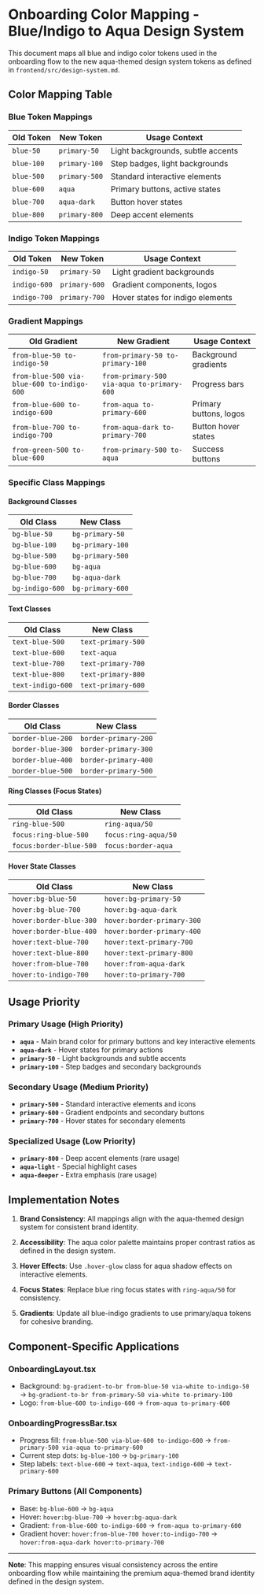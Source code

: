 # Onboarding Color Mapping - Blue/Indigo to Aqua Design System

This document maps all blue and indigo color tokens used in the onboarding flow to the new aqua-themed design system tokens as defined in `frontend/src/design-system.md`.

## Color Mapping Table

### Blue Token Mappings

| Old Token | New Token | Usage Context |
|-----------|-----------|---------------|
| `blue-50` | `primary-50` | Light backgrounds, subtle accents |
| `blue-100` | `primary-100` | Step badges, light backgrounds |
| `blue-500` | `primary-500` | Standard interactive elements |
| `blue-600` | `aqua` | Primary buttons, active states |
| `blue-700` | `aqua-dark` | Button hover states |
| `blue-800` | `primary-800` | Deep accent elements |

### Indigo Token Mappings

| Old Token | New Token | Usage Context |
|-----------|-----------|---------------|
| `indigo-50` | `primary-50` | Light gradient backgrounds |
| `indigo-600` | `primary-600` | Gradient components, logos |
| `indigo-700` | `primary-700` | Hover states for indigo elements |

### Gradient Mappings

| Old Gradient | New Gradient | Usage Context |
|--------------|-------------|---------------|
| `from-blue-50 to-indigo-50` | `from-primary-50 to-primary-100` | Background gradients |
| `from-blue-500 via-blue-600 to-indigo-600` | `from-primary-500 via-aqua to-primary-600` | Progress bars |
| `from-blue-600 to-indigo-600` | `from-aqua to-primary-600` | Primary buttons, logos |
| `from-blue-700 to-indigo-700` | `from-aqua-dark to-primary-700` | Button hover states |
| `from-green-500 to-blue-600` | `from-primary-500 to-aqua` | Success buttons |

### Specific Class Mappings

#### Background Classes
| Old Class | New Class |
|-----------|-----------|
| `bg-blue-50` | `bg-primary-50` |
| `bg-blue-100` | `bg-primary-100` |
| `bg-blue-500` | `bg-primary-500` |
| `bg-blue-600` | `bg-aqua` |
| `bg-blue-700` | `bg-aqua-dark` |
| `bg-indigo-600` | `bg-primary-600` |

#### Text Classes
| Old Class | New Class |
|-----------|-----------|
| `text-blue-500` | `text-primary-500` |
| `text-blue-600` | `text-aqua` |
| `text-blue-700` | `text-primary-700` |
| `text-blue-800` | `text-primary-800` |
| `text-indigo-600` | `text-primary-600` |

#### Border Classes
| Old Class | New Class |
|-----------|-----------|
| `border-blue-200` | `border-primary-200` |
| `border-blue-300` | `border-primary-300` |
| `border-blue-400` | `border-primary-400` |
| `border-blue-500` | `border-primary-500` |

#### Ring Classes (Focus States)
| Old Class | New Class |
|-----------|-----------|
| `ring-blue-500` | `ring-aqua/50` |
| `focus:ring-blue-500` | `focus:ring-aqua/50` |
| `focus:border-blue-500` | `focus:border-aqua` |

#### Hover State Classes
| Old Class | New Class |
|-----------|-----------|
| `hover:bg-blue-50` | `hover:bg-primary-50` |
| `hover:bg-blue-700` | `hover:bg-aqua-dark` |
| `hover:border-blue-300` | `hover:border-primary-300` |
| `hover:border-blue-400` | `hover:border-primary-400` |
| `hover:text-blue-700` | `hover:text-primary-700` |
| `hover:text-blue-800` | `hover:text-primary-800` |
| `hover:from-blue-700` | `hover:from-aqua-dark` |
| `hover:to-indigo-700` | `hover:to-primary-700` |

## Usage Priority

### Primary Usage (High Priority)
- **`aqua`** - Main brand color for primary buttons and key interactive elements
- **`aqua-dark`** - Hover states for primary actions
- **`primary-50`** - Light backgrounds and subtle accents
- **`primary-100`** - Step badges and secondary backgrounds

### Secondary Usage (Medium Priority)
- **`primary-500`** - Standard interactive elements and icons
- **`primary-600`** - Gradient endpoints and secondary buttons
- **`primary-700`** - Hover states for secondary elements

### Specialized Usage (Low Priority)
- **`primary-800`** - Deep accent elements (rare usage)
- **`aqua-light`** - Special highlight cases
- **`aqua-deeper`** - Extra emphasis (rare usage)

## Implementation Notes

1. **Brand Consistency**: All mappings align with the aqua-themed design system for consistent brand identity.

2. **Accessibility**: The aqua color palette maintains proper contrast ratios as defined in the design system.

3. **Hover Effects**: Use `.hover-glow` class for aqua shadow effects on interactive elements.

4. **Focus States**: Replace blue ring focus states with `ring-aqua/50` for consistency.

5. **Gradients**: Update all blue-indigo gradients to use primary/aqua tokens for cohesive branding.

## Component-Specific Applications

### OnboardingLayout.tsx
- Background: `bg-gradient-to-br from-blue-50 via-white to-indigo-50` → `bg-gradient-to-br from-primary-50 via-white to-primary-100`
- Logo: `from-blue-600 to-indigo-600` → `from-aqua to-primary-600`

### OnboardingProgressBar.tsx
- Progress fill: `from-blue-500 via-blue-600 to-indigo-600` → `from-primary-500 via-aqua to-primary-600`
- Current step dots: `bg-blue-100` → `bg-primary-100`
- Step labels: `text-blue-600` → `text-aqua`, `text-indigo-600` → `text-primary-600`

### Primary Buttons (All Components)
- Base: `bg-blue-600` → `bg-aqua`
- Hover: `hover:bg-blue-700` → `hover:bg-aqua-dark`
- Gradient: `from-blue-600 to-indigo-600` → `from-aqua to-primary-600`
- Gradient hover: `hover:from-blue-700 hover:to-indigo-700` → `hover:from-aqua-dark hover:to-primary-700`

---

**Note**: This mapping ensures visual consistency across the entire onboarding flow while maintaining the premium aqua-themed brand identity defined in the design system.
